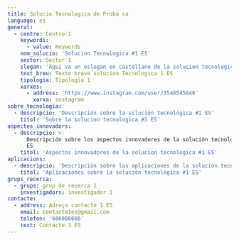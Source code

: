 ```yaml
---
title: Solucio Tecnologica de Proba ca
language: es
general:
  - centre: Centro 1
    keywords:
      - value: Keywords
    nom_solucio: 'Solucion Tecnologica #1 ES'
    sector: Sector 1
    slogan: 'Aqui va un eslogan en castellano de la solucion tecnologica #1'
    text_breu: Texto breve solucion Tecnologica 1 ES
    tipologia: Tipologia 1
    xarxes:
      - address: 'https://www.instagram.com/user/3546545646'
        xarxa: instagram
sobre_tecnologia:
  - descripcio: 'Descripción sobre la solución tecnológica #1 ES'
    titol: 'Sobre la solucion tecnologica #1 ES'
aspectes_innovadors:
  - descripcio: >-
      Descripción sobre los aspectos innovadores de la solución tecnológica #1
      ES
    titol: 'Aspectos innovadores de la solucion tecnologica #1 ES'
aplicacions:
  - descripcio: 'Descripción sobre las aplicaciones de la solución tecnológica #1 ES'
    titol: 'Aplicaciones sobre la solución tecnológica #1 ES'
grups_recerca:
  - grups: grup de recerca 1
    investigadors: investigador 1
contacte:
  - address: Adreça contacte 1 ES
    email: contacte1es@gmail.com
    telefon: '666666666'
    text: Contacte 1 ES
---
```


